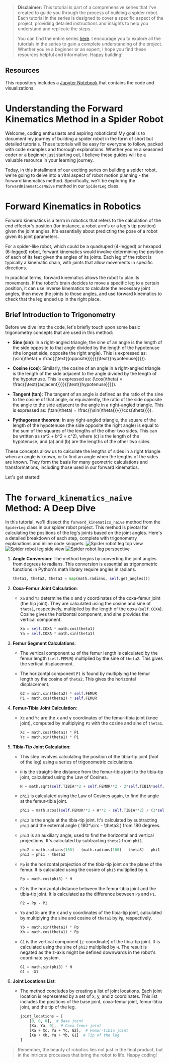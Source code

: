 > **Disclaimer:** This tutorial is part of a comprehensive series that I've created to guide you through the process of building a spider robot. Each tutorial in the series is designed to cover a specific aspect of the project, providing detailed instructions and insights to help you understand and replicate the steps.
> 
> You can find the entire series [here](../README.md). I encourage you to explore all the tutorials in the series to gain a complete understanding of the project. Whether you're a beginner or an expert, I hope you find these resources helpful and informative. Happy building!

## Resources

This repository includes a [Jupyter Notebook](forward_kinematics.ipynb) that contains the code and visualizations. 

# Understanding the Forward Kinematics Method in a Spider Robot

Welcome, coding enthusiasts and aspiring roboticists! My goal is to document my journey of building a spider robot in the form of short but detailed tutorials. These tutorials will be easy for everyone to follow, packed with code examples and thorough explanations. Whether you're a seasoned coder or a beginner just starting out, I believe these guides will be a valuable resource in your learning journey. 

Today, in this installment of our exciting series on building a spider robot, we're going to delve into a vital aspect of robot motion planning - the forward kinematics method. Specifically, we'll be exploring the `forwardKinematicsNaive` method in our `SpiderLeg` class.

# Forward Kinematics in Robotics

Forward kinematics is a term in robotics that refers to the calculation of the end effector's position (for instance, a robot arm's or a leg's tip position) given the joint angles. It's essentially about predicting the pose of a robot given its joint parameters.

For a spider-like robot, which could be a quadruped (4-legged) or hexapod (6-legged) robot, forward kinematics would involve determining the position of each of its feet given the angles of its joints. Each leg of the robot is typically a kinematic chain, with joints that allow movements in specific directions.

In practical terms, forward kinematics allows the robot to plan its movements. If the robot's brain decides to move a specific leg to a certain position, it can use inverse kinematics to calculate the necessary joint angles, then move the joints to those angles, and use forward kinematics to check that the leg ended up in the right place.

## Brief Introduction to Trigonometry

Before we dive into the code, let's briefly touch upon some basic trigonometry concepts that are used in this method:

- **Sine (sin)**: In a right-angled triangle, the sine of an angle is the length of the side opposite to that angle divided by the length of the hypotenuse (the longest side, opposite the right angle). This is expressed as: \(\sin(\theta) = \frac{{\text{{opposite}}}}{{\text{{hypotenuse}}}}\).

- **Cosine (cos)**: Similarly, the cosine of an angle in a right-angled triangle is the length of the side adjacent to the angle divided by the length of the hypotenuse. This is expressed as: \(\cos(\theta) = \frac{{\text{{adjacent}}}}{{\text{{hypotenuse}}}}\).

- **Tangent (tan)**: The tangent of an angle is defined as the ratio of the sine to the cosine of that angle, or equivalently, the ratio of the side opposite the angle to the side adjacent to the angle in a right-angled triangle. This is expressed as: \(\tan(\theta) = \frac{{\sin(\theta)}}{{\cos(\theta)}}\).

- **Pythagorean theorem**: In any right-angled triangle, the square of the length of the hypotenuse (the side opposite the right angle) is equal to the sum of the squares of the lengths of the other two sides. This can be written as \(a^2 + b^2 = c^2\), where \(c\) is the length of the hypotenuse, and \(a\) and \(b\) are the lengths of the other two sides.

These concepts allow us to calculate the lengths of sides in a right triangle when an angle is known, or to find an angle when the lengths of the sides are known. They form the basis for many geometric calculations and transformations, including those used in our forward kinematics.

Let's get started!

# The `forward_kinematics_naive` Method: A Deep Dive

In this tutorial, we'll dissect the `forward_kinematics_naive` method from the `SpiderLeg` class in our spider robot project. This method is pivotal for calculating the positions of the leg's joints based on the joint angles. Here's a detailed breakdown of each step, complete with trigonometry explanations and inline code snippets.
![Spider robot leg top view](media/top_view.png)
![Spider robot leg side view](media/side_view.png)
![Spider robot leg perspective](media/perspective.png)

1. **Angle Conversion**:
   The method begins by converting the joint angles from degrees to radians. This conversion is essential as trigonometric functions in Python's math library require angles in radians.

   ```python
   theta1, theta2, theta3 = map(math.radians, self.get_angles())
   ```

2. **Coxa-Femur Joint Calculation**:
   - `Xa` and `Ya` determine the x and y coordinates of the coxa-femur joint (the hip joint). They are calculated using the cosine and sine of `theta1`, respectively, multiplied by the length of the coxa (`self.COXA`). Cosine gives the horizontal component, and sine provides the vertical component.

     ```python
     Xa = self.COXA * math.cos(theta1)
     Ya = self.COXA * math.sin(theta1)
     ```

3. **Femur Segment Calculations**:
   - The vertical component `G2` of the femur length is calculated by the femur length (`self.FEMUR`) multiplied by the sine of `theta2`. This gives the vertical displacement.
   - The horizontal component `P1` is found by multiplying the femur length by the cosine of `theta2`. This gives the horizontal displacement.

     ```python
     G2 = math.sin(theta2) * self.FEMUR
     P1 = math.cos(theta2) * self.FEMUR
     ```

4. **Femur-Tibia Joint Calculation**:
   - `Xc` and `Yc` are the x and y coordinates of the femur-tibia joint (knee joint), computed by multiplying `P1` with the cosine and sine of `theta1`.

     ```python
     Xc = math.cos(theta1) * P1
     Yc = math.sin(theta1) * P1
     ```

5. **Tibia-Tip Joint Calculation**:
   - This step involves calculating the position of the tibia-tip joint (foot of the leg) using a series of trigonometric calculations.
   - `H` is the straight-line distance from the femur-tibia joint to the tibia-tip joint, calculated using the Law of Cosines.

     ```python
     H = math.sqrt(self.TIBIA**2 + self.FEMUR**2 - 2*self.TIBIA*self.FEMUR*math.cos(math.radians(180) - theta3))
     ```

   - `phi1` is calculated using the Law of Cosines again, to find the angle at the femur-tibia joint.

     ```python
     phi1 = math.acos((self.FEMUR**2 + H**2 - self.TIBIA**2) / (2*self.FEMUR*H))
     ```

   - `phi2` is the angle at the tibia-tip joint. It's calculated by subtracting `phi1` and the external angle \( 180^\circ - \theta3 \) from 180 degrees.
   - `phi3` is an auxiliary angle, used to find the horizontal and vertical projections. It's calculated by subtracting `theta2` from `phi1`.

     ```python
     phi2 = math.radians(180) - (math.radians(180) - theta3) - phi1
     phi3 = phi1 - theta2
     ```

   - `Pp` is the horizontal projection of the tibia-tip joint on the plane of the femur. It is calculated using the cosine of `phi3` multiplied by `H`.

     ```python
     Pp = math.cos(phi3) * H
     ```

   - `P2` is the horizontal distance between the femur-tibia joint and the tibia-tip joint. It is calculated as the difference between `Pp` and `P1`.

     ```
     P2 = Pp - P1
     ```

   - `Yb` and `Xb` are the x and y coordinates of the tibia-tip joint, calculated by multiplying the sine and cosine of `theta1` by `Pp`, respectively.

     ```python
     Yb = math.sin(theta1) * Pp
     Xb = math.cos(theta1) * Pp
     ```

   - `G1` is the vertical component (z-coordinate) of the tibia-tip joint. It is calculated using the sine of `phi3` multiplied by `H`. The result is negated as the z-axis might be defined downwards in the robot's coordinate system.

     ```python
     G1 = math.sin(phi3) * H
     G1 = -G1
     ```

6. **Joint Locations List**:
   - The method concludes by creating a list of joint locations. Each joint location is represented by a set of x, y, and z coordinates. This list includes the positions of the base joint, coxa-femur joint, femur-tibia joint, and the tip of the leg.

     ```python
     joint_locations = [
         [0, 0, 0],  # Base joint
         [Xa, Ya, 0],  # Coxa-femur joint
         [Xa + Xc, Ya + Yc, G2],  # Femur-tibia joint
         [Xa + Xb, Ya + Yb, G1]  # Tip of the leg
     ]
     ```


>Remember, the beauty of robotics lies not just in the final product, but in the intricate processes that bring the robot to life. Happy coding!
